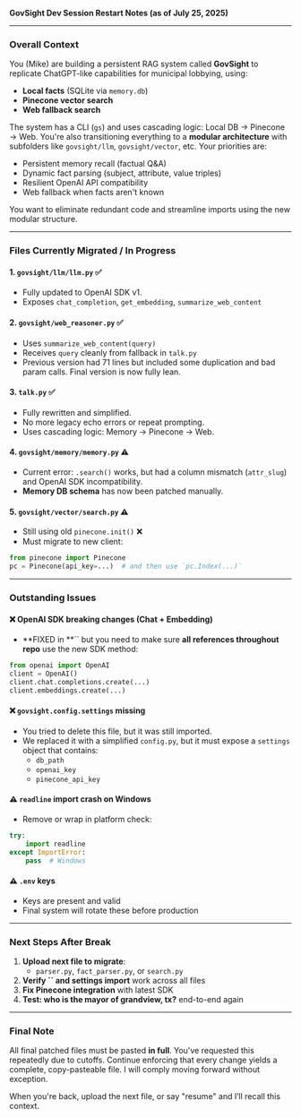 **GovSight Dev Session Restart Notes (as of July 25, 2025)**

---

### Overall Context

You (Mike) are building a persistent RAG system called **GovSight** to replicate ChatGPT-like capabilities for municipal lobbying, using:

- **Local facts** (SQLite via `memory.db`)
- **Pinecone vector search**
- **Web fallback search**

The system has a CLI (`gs`) and uses cascading logic: Local DB → Pinecone → Web. You're also transitioning everything to a **modular architecture** with subfolders like `govsight/llm`, `govsight/vector`, etc. Your priorities are:

- Persistent memory recall (factual Q&A)
- Dynamic fact parsing (subject, attribute, value triples)
- Resilient OpenAI API compatibility
- Web fallback when facts aren't known

You want to eliminate redundant code and streamline imports using the new modular structure.

---

### Files Currently Migrated / In Progress

#### 1. `govsight/llm/llm.py` ✅

- Fully updated to OpenAI SDK v1.
- Exposes `chat_completion`, `get_embedding`, `summarize_web_content`

#### 2. `govsight/web_reasoner.py` ✅

- Uses `summarize_web_content(query)`
- Receives `query` cleanly from fallback in `talk.py`
- Previous version had 71 lines but included some duplication and bad param calls. Final version is now fully lean.

#### 3. `talk.py` ✅

- Fully rewritten and simplified.
- No more legacy echo errors or repeat prompting.
- Uses cascading logic: Memory → Pinecone → Web.

#### 4. `govsight/memory/memory.py` ⚠️

- Current error: `.search()` works, but had a column mismatch (`attr_slug`) and OpenAI SDK incompatibility.
- **Memory DB schema** has now been patched manually.

#### 5. `govsight/vector/search.py` ⚠️

- Still using old `pinecone.init()` ❌
- Must migrate to new client:

```python
from pinecone import Pinecone
pc = Pinecone(api_key=...)  # and then use `pc.Index(...)`
```

---

### Outstanding Issues

#### ❌ OpenAI SDK breaking changes (Chat + Embedding)

- **FIXED in **`` but you need to make sure **all references throughout repo** use the new SDK method:

```python
from openai import OpenAI
client = OpenAI()
client.chat.completions.create(...)
client.embeddings.create(...)
```

#### ❌ `govsight.config.settings` missing

- You tried to delete this file, but it was still imported.
- We replaced it with a simplified `config.py`, but it must expose a `settings` object that contains:
  - `db_path`
  - `openai_key`
  - `pinecone_api_key`

#### ⚠️ `readline` import crash on Windows

- Remove or wrap in platform check:

```python
try:
    import readline
except ImportError:
    pass  # Windows
```

#### ⚠️ `.env` keys

- Keys are present and valid
- Final system will rotate these before production

---

### Next Steps After Break

1. **Upload next file to migrate**:
   - `parser.py`, `fact_parser.py`, or `search.py`
2. **Verify **``** and settings import** work across all files
3. **Fix Pinecone integration** with latest SDK
4. **Test: who is the mayor of grandview, tx?** end-to-end again

---

### Final Note

All final patched files must be pasted **in full**. You've requested this repeatedly due to cutoffs. Continue enforcing that every change yields a complete, copy-pasteable file. I will comply moving forward without exception.

When you're back, upload the next file, or say "resume" and I’ll recall this context.

